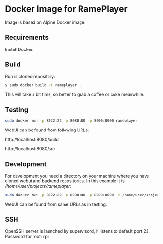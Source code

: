 # Docker Image for RamePlayer

Image is based on Alpine Docker image.

## Requirements

Install Docker.

## Build

Run in cloned repository:
```sh
$ sudo docker build -t rameplayer .
```

This will take a bit time, so better to grab a coffee or coke meanwhile.

## Testing

```sh
sudo docker run -p 8022:22 -p 8080:80 -p 8000:8000 rameplayer
```

WebUI can be found from following URLs:

http://localhost:8080/build

http://localhost:8080/src

## Development

For development you need a directory on your machine where you have cloned webui and backend repositories. In this example it is */home/user/projects/rameplayer*:
```sh
sudo docker run -p 8022:22 -p 8080:80 -p 8000:8000 -v /home/user/projects/rameplayer:/opt/rame rameplayer
```

WebUI can be found from same URLs as in testing.

## SSH

OpenSSH server is launched by supervisord, it listens to default port 22. Password for root: rpi
